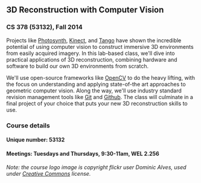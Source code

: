 3D Reconstruction with Computer Vision
--------------------------------------
### CS 378 (53132), Fall 2014

Projects like [Photosynth](http://photosynth.net/), [Kinect](http://en.wikipedia.org/wiki/Kinect), and [Tango](https://www.google.com/atap/projecttango/#project) have shown the incredible potential of using computer vision to construct immersive 3D environments from easily acquired imagery. In this lab-based class, we'll dive into practical applications of 3D reconstruction, combining hardware and software to build our own 3D environments from scratch. 

We'll use open-source frameworks like [OpenCV](http://opencv.org/) to do the heavy lifting, with the focus on understanding and applying state-of-the art approaches to geometric computer vision. Along the way, we'll use industry standard revision management tools like [Git](http://git-scm.com/) and [Github](http://github.com). The class will culminate in a final project of your choice that puts your new 3D reconstruction skills to use.

### Course details

#### Unique number: 53132

#### Meetings: Tuesdays and Thursdays, 9:30-11am, WEL 2.256

###### Note: the course logo image is copyright flickr user Dominic Alves, used under [Creative Commons](https://creativecommons.org/licenses/by/2.0/) license.
